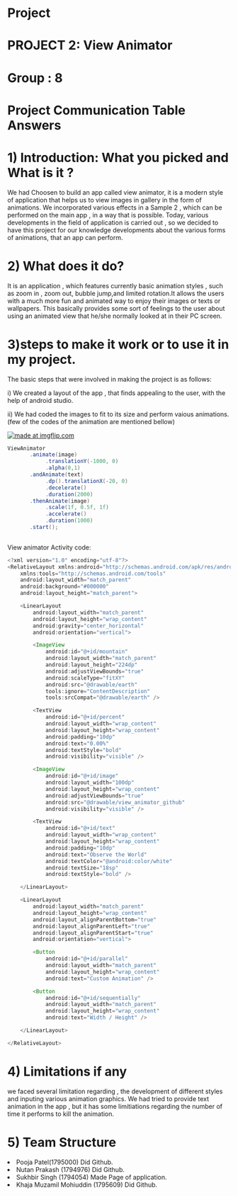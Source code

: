 # Project

# PROJECT 2: View Animator
# Group    : 8

# Project Communication Table Answers

# 1) Introduction: What you picked and What is it ?

We had Choosen to build an app called view animator, it is a modern style of application that helps us to view images in gallery in the form of animations. We incorporated various effects in a Sample 2 , which can be performed on the main app , in a way that is possible. Today, various developments in the field of application is carried out , so we decided to have this project for our knowledge developments about the various forms of animations, that an app can perform.

# 2) What does it do?

It is an application , which features currently basic animation styles , such as zoom in , zoom out, bubble jump,and limited rotation.It allows the users with a much more fun and animated way to enjoy their images or texts or wallpapers. This basically provides some sort of feelings to the user about using an animated view that he/she normally looked at in their PC screen.

# 3)steps to make it work or to use it in my project.

The basic steps that were involved in making the project is as follows:
<p> i) We created a layout of the app , that finds appealing to the user, with the help of android studio.</p>
<p> ii) We had coded the images to fit to its size and perform vaious animations.(few of the codes of the animation are mentioned bellow)</p>

<a href="https://imgflip.com/gif/2mbgg0"><img src="https://i.imgflip.com/2mbgg0.gif" title="made at imgflip.com"/></a>

```java
ViewAnimator
       .animate(image)
            .translationY(-1000, 0)
            .alpha(0,1)
       .andAnimate(text)
            .dp().translationX(-20, 0)
            .decelerate()
            .duration(2000)
       .thenAnimate(image)
            .scale(1f, 0.5f, 1f)
            .accelerate()
            .duration(1000)
       .start();
       
```
View animator Activity code:

```java
<?xml version="1.0" encoding="utf-8"?>
<RelativeLayout xmlns:android="http://schemas.android.com/apk/res/android"
    xmlns:tools="http://schemas.android.com/tools"
    android:layout_width="match_parent"
    android:background="#000000"
    android:layout_height="match_parent">

    <LinearLayout
        android:layout_width="match_parent"
        android:layout_height="wrap_content"
        android:gravity="center_horizontal"
        android:orientation="vertical">

        <ImageView
            android:id="@+id/mountain"
            android:layout_width="match_parent"
            android:layout_height="224dp"
            android:adjustViewBounds="true"
            android:scaleType="fitXY"
            android:src="@drawable/earth"
            tools:ignore="ContentDescription"
            tools:srcCompat="@drawable/earth" />

        <TextView
            android:id="@+id/percent"
            android:layout_width="wrap_content"
            android:layout_height="wrap_content"
            android:padding="10dp"
            android:text="0.00%"
            android:textStyle="bold"
            android:visibility="visible" />

        <ImageView
            android:id="@+id/image"
            android:layout_width="100dp"
            android:layout_height="wrap_content"
            android:adjustViewBounds="true"
            android:src="@drawable/view_animator_github"
            android:visibility="visible" />

        <TextView
            android:id="@+id/text"
            android:layout_width="wrap_content"
            android:layout_height="wrap_content"
            android:padding="10dp"
            android:text="Observe the World"
            android:textColor="@android:color/white"
            android:textSize="18sp"
            android:textStyle="bold" />

    </LinearLayout>

    <LinearLayout
        android:layout_width="match_parent"
        android:layout_height="wrap_content"
        android:layout_alignParentBottom="true"
        android:layout_alignParentLeft="true"
        android:layout_alignParentStart="true"
        android:orientation="vertical">

        <Button
            android:id="@+id/parallel"
            android:layout_width="match_parent"
            android:layout_height="wrap_content"
            android:text="Custom Animation" />

        <Button
            android:id="@+id/sequentially"
            android:layout_width="match_parent"
            android:layout_height="wrap_content"
            android:text="Width / Height" />

    </LinearLayout>

</RelativeLayout>

```
# 4) Limitations if any 

we faced several limitation regarding , the development of different styles and inputing various animation graphics. We had tried to provide text animation in the app , but it has some limitiations regarding the number of time it performs to kill the animation.


# 5) Team Structure 

<li>Pooja Patel(1795000)       Did Github.</li>
<li>Nutan Prakash (1794976)    Did Github.</li>
<li>Sukhbir Singh (1794054)    Made Page of application.</li>
<li>Khaja Muzamil Mohiuddin (1795609)  Did Github.</li>

